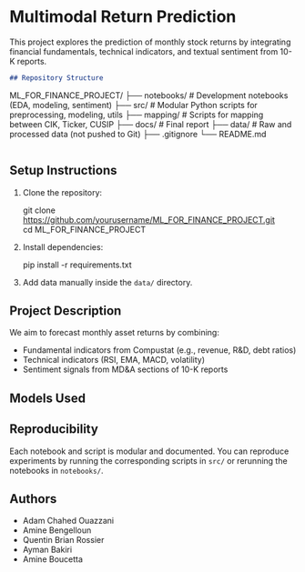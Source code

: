 # Multimodal Return Prediction

This project explores the prediction of monthly stock returns by integrating financial fundamentals, technical indicators, and textual sentiment from 10-K reports.

```markdown
## Repository Structure

```
ML_FOR_FINANCE_PROJECT/
├── notebooks/          # Development notebooks (EDA, modeling, sentiment)
├── src/                # Modular Python scripts for preprocessing, modeling, utils
├── mapping/            # Scripts for mapping between CIK, Ticker, CUSIP
├── docs/               # Final report
├── data/               # Raw and processed data (not pushed to Git)
├── .gitignore
└── README.md
```
```

## Setup Instructions

1. Clone the repository:

   git clone https://github.com/yourusername/ML_FOR_FINANCE_PROJECT.git  
   cd ML_FOR_FINANCE_PROJECT
   

2. Install dependencies:

   pip install -r requirements.txt

3. Add data manually inside the `data/` directory.

## Project Description

We aim to forecast monthly asset returns by combining:

- Fundamental indicators from Compustat (e.g., revenue, R&D, debt ratios)
- Technical indicators (RSI, EMA, MACD, volatility)
- Sentiment signals from MD&A sections of 10-K reports

## Models Used


## Reproducibility

Each notebook and script is modular and documented. You can reproduce experiments by running the corresponding scripts in `src/` or rerunning the notebooks in `notebooks/`.

## Authors

- Adam Chahed Ouazzani
- Amine Bengelloun 
- Quentin Brian Rossier 
- Ayman Bakiri 
- Amine Boucetta 

